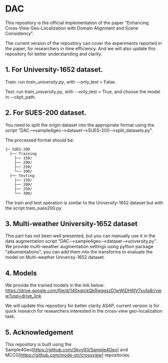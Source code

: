 # DAC
This repository is the official implementation of the paper "Enhancing Cross-View Geo-Localization with Domain Alignment and Scene Consistency". 

The current version of the repository can cover the experiments reported in the paper, for researchers in time efficiency. And we will also update this repository for better understanding and clarity.

## 1. For University-1652 dataset.

Train: run *train_university.py*, with --only_test = False.

Test: run *train_university.py*, with --only_test = True, and choose the model in --ckpt_path.



## 2. For SUES-200 dataset.

You need to split the origin dataset into the appropriate format using the script "DAC-->sample4geo-->dataset-->SUES-200-->split_datasets.py".

The processed format should be:

```
├─ SUES-200
  ├── Training
    ├── 150/
    ├── 200/
    ├── 250/
    └── 300/
  ├── Testing
    ├── 150/
    ├── 200/ 
    ├── 250/	
    └── 300/
```

The train and test operation is similar to the University-1652 dataset but with the script train_sues200.py



## 3. Multi-weather University-1652 dataset

This part has not been well presented, but you can manually use it in the data augmentation script "DAC-->sample4geo-->dataset-->university.py". We provide multi-weather augmentation settings using python package "albumentations", you can add them into the transforms to evaluate the model on Multi-weather Univerisy-1652 dataset.


## 4. Models

We provide the trained models in the link below:
https://drive.google.com/file/d/140xgtckQkRwqgszD1wWiDH6lV7xufa8r/view?usp=drive_link

We will update this repository for better clarity ASAP, current version is for quick research for researchers interested in the cross-view geo-localization task.


## 5. Acknowledgement
This repository is built using the Sample4Geo[https://github.com/Skyy93/Sample4Geo] and MCCG[https://github.com/mode-str/crossview] repositories.
